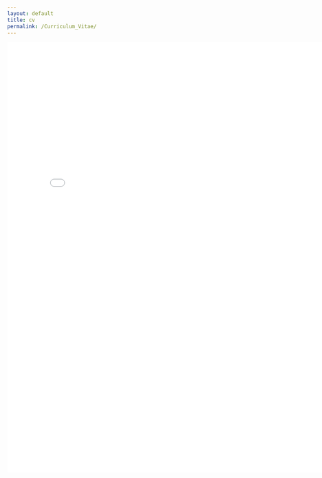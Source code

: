 ```yaml
---
layout: default
title: cv
permalink: /Curriculum_Vitae/
---
```

<embed src="/assets/Ruixi_Li cv.pdf"  width="800" height="1000"/>